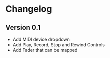 # Changelog

## Version 0.1
* Add MIDI device dropdown
* Add Play, Record, Stop and Rewind Controls
* Add Fader that can be mapped
